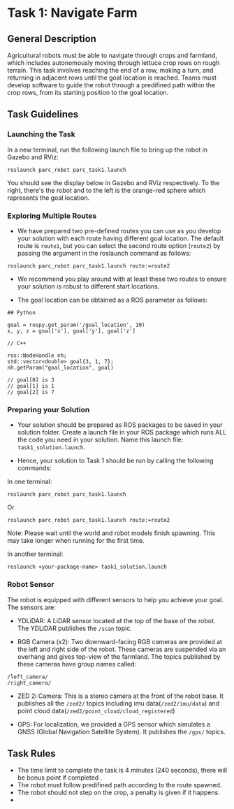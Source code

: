 # Task 1: Navigate Farm

## General Description

Agricultural robots must be able to navigate through crops and farmland, which includes autonomously moving through lettuce crop rows on rough terrain. This task involves reaching the end of a row, making a turn, and returning in adjacent rows until the goal location is reached. Teams must develop software to guide the robot through a predifined path within the crop rows, from its starting position to the goal location.

## Task Guidelines
### Launching the Task
In a new terminal, run the following launch file to bring up the robot in Gazebo and RViz:

`roslaunch parc_robot parc_task1.launch`

You should see the display below in Gazebo and RViz respectively. To the right, there's the robot and to the left is the orange-red sphere which represents the goal location.

### Exploring Multiple Routes
* We have prepared two pre-defined routes you can use as you develop your solution with each route having different goal location. The default route is `route1`, but you can select the second route option (`route2`) by passing the argument in the roslaunch command as follows:

`roslaunch parc_robot parc_task1.launch route:=route2`

* We recommend you play around with at least these two routes to ensure your solution is robust to different start locations.

* The goal location can be obtained as a ROS parameter as follows:

```
## Python

goal = rospy.get_param('/goal_location', 10)
x, y, z = goal['x'], goal['y'], goal['z']
```

```
// C++

ros::NodeHandle nh;
std::vector<double> goal{3, 1, 7};
nh.getParam("goal_location", goal)

// goal[0] is 3
// goal[1] is 1
// goal[2] is 7
```

### Preparing your Solution
* Your solution should be prepared as ROS packages to be saved in your solution folder. Create a launch file in your ROS package which runs ALL the code you need in your solution. Name this launch file: `task1_solution.launch`.

* Hence, your solution to Task 1 should be run by calling the following commands:

In one terminal:

`roslaunch parc_robot parc_task1.launch`

Or 

`roslaunch parc_robot parc_task1.launch route:=route2`

Note: Please wait until the world and robot models finish spawning. This may take longer when running for the first time.

In another terminal:

`roslaunch <your-package-name> task1_solution.launch`

### Robot Sensor

The robot is equipped with different sensors to help you achieve your goal. The sensors are:

* YDLiDAR: A LiDAR sensor located at the top of the base of the robot. The YDLiDAR publishes the `/scan` topic.

* RGB Camera (x2): Two downward-facing RGB cameras are provided at the left and right side of the robot. These cameras are suspended via an overhang and gives top-view of the farmland. The topics published by these cameras have group names called:
```
/left_camera/
/right_camera/
```

* ZED 2i Camera: This is a stereo camera at the front of the robot base. It publishes all the `/zed2/` topics including imu data(`/zed2/imu/data`) and point cloud data(`/zed2/point_cloud/cloud_registered`)

* GPS: For localization, we provided a GPS sensor which simulates a GNSS (Global Navigation Satellite System). It publishes the `/gps/` topics.

## Task Rules

* The time limit to complete the task is 4 minutes (240 seconds), there will be bonus point if completed .
* The robot must follow predifined path according to the route spawned.
* The robot should not step on the crop, a penalty is given if it happens.
* 
